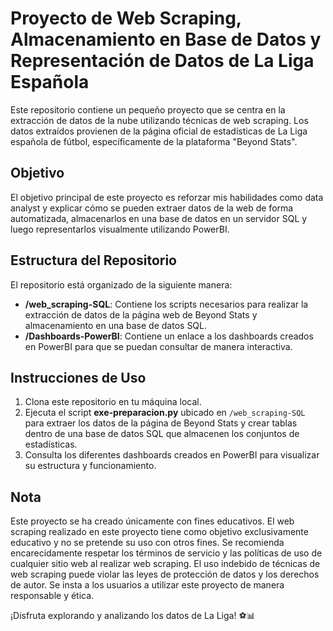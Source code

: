 # Proyecto de Web Scraping, Almacenamiento en Base de Datos y Representación de Datos de La Liga Española

Este repositorio contiene un pequeño proyecto que se centra en la extracción de datos de la nube utilizando técnicas de web scraping. Los datos extraídos provienen de la página oficial de estadísticas de La Liga española de fútbol, específicamente de la plataforma "Beyond Stats".

## Objetivo

El objetivo principal de este proyecto es reforzar mis habilidades como data analyst y explicar cómo se pueden extraer datos de la web de forma automatizada, almacenarlos en una base de datos en un servidor SQL y luego representarlos visualmente utilizando PowerBI.

## Estructura del Repositorio

El repositorio está organizado de la siguiente manera:

- **/web_scraping-SQL**: Contiene los scripts necesarios para realizar la extracción de datos de la página web de Beyond Stats y almacenamiento en una base de datos SQL.
- **/Dashboards-PowerBI**: Contiene un enlace a los dashboards creados en PowerBI para que se puedan consultar de manera interactiva.

## Instrucciones de Uso

1. Clona este repositorio en tu máquina local.
2. Ejecuta el script **exe-preparacion.py** ubicado en `/web_scraping-SQL` para extraer los datos de la página de Beyond Stats y crear tablas dentro de una base de datos SQL que almacenen los conjuntos de estadísticas.
3. Consulta los diferentes dashboards creados en PowerBI para visualizar su estructura y funcionamiento.

## Nota

Este proyecto se ha creado únicamente con fines educativos. El web scraping realizado en este proyecto tiene como objetivo exclusivamente educativo y no se pretende su uso con otros fines. Se recomienda encarecidamente respetar los términos de servicio y las políticas de uso de cualquier sitio web al realizar web scraping. El uso indebido de técnicas de web scraping puede violar las leyes de protección de datos y los derechos de autor. Se insta a los usuarios a utilizar este proyecto de manera responsable y ética.

¡Disfruta explorando y analizando los datos de La Liga! ⚽️📊
